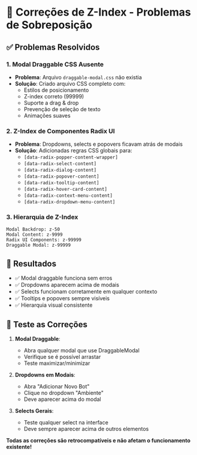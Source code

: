 # 🔧 Correções de Z-Index - Problemas de Sobreposição

## ✅ **Problemas Resolvidos**

### 1. **Modal Draggable CSS Ausente**
- **Problema**: Arquivo `draggable-modal.css` não existia
- **Solução**: Criado arquivo CSS completo com:
  - Estilos de posicionamento
  - Z-index correto (99999)
  - Suporte a drag & drop
  - Prevenção de seleção de texto
  - Animações suaves

### 2. **Z-Index de Componentes Radix UI**
- **Problema**: Dropdowns, selects e popovers ficavam atrás de modais
- **Solução**: Adicionadas regras CSS globais para:
  - `[data-radix-popper-content-wrapper]`
  - `[data-radix-select-content]`
  - `[data-radix-dialog-content]`
  - `[data-radix-popover-content]`
  - `[data-radix-tooltip-content]`
  - `[data-radix-hover-card-content]`
  - `[data-radix-context-menu-content]`
  - `[data-radix-dropdown-menu-content]`

### 3. **Hierarquia de Z-Index**
```
Modal Backdrop: z-50
Modal Content: z-9999
Radix UI Components: z-99999
Draggable Modal: z-99999
```

## 🎯 **Resultados**

- ✅ Modal draggable funciona sem erros
- ✅ Dropdowns aparecem acima de modais
- ✅ Selects funcionam corretamente em qualquer contexto
- ✅ Tooltips e popovers sempre visíveis
- ✅ Hierarquia visual consistente

## 🧪 **Teste as Correções**

1. **Modal Draggable**:
   - Abra qualquer modal que use DraggableModal
   - Verifique se é possível arrastar
   - Teste maximizar/minimizar

2. **Dropdowns em Modais**:
   - Abra "Adicionar Novo Bot"
   - Clique no dropdown "Ambiente"
   - Deve aparecer acima do modal

3. **Selects Gerais**:
   - Teste qualquer select na interface
   - Deve sempre aparecer acima de outros elementos

**Todas as correções são retrocompatíveis e não afetam o funcionamento existente!**